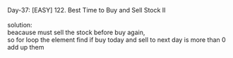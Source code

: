Day-37: [EASY] 122. Best Time to Buy and Sell Stock II <br>
<br>
solution: <br>
beacause must sell the stock before buy again, <br>
so for loop the element find if buy today and sell to next day is more than 0 add up them <br>
